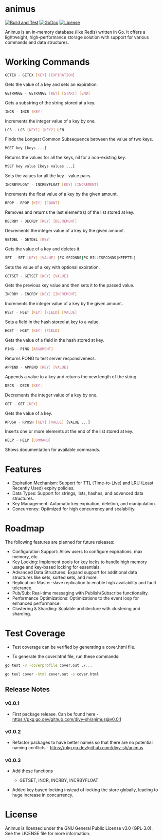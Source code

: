 # animus
[![Build and Test](https://github.com/divy-sh/animus/actions/workflows/go.yml/badge.svg)](https://github.com/divy-sh/animus/actions/workflows/go.yml)
[![GoDoc](http://img.shields.io/badge/go-documentation-blue.svg?style=flat-square)](https://godoc.org/github.com/divy-sh/animus)
[![License](https://img.shields.io/badge/License-GNU30GPL-blue?style=flat-square)](https://raw.githubusercontent.com/divy-sh/animus/master/LICENSE)

Animus is an in-memory database (like Redis) written in Go. It offers a lightweight, high-performance storage solution with support for various commands and data structures.

# Working Commands
```bash
GETEX - GETEX [KEY] [EXPIRATION]
```
Gets the value of a key and sets an expiration.
```bash
GETRANGE - GETRANGE [KEY] [START] [END]
```
Gets a substring of the string stored at a key.
```bash
INCR - INCR [KEY]
```
Increments the integer value of a key by one.
```bash
LCS - LCS [KEY1] [KEY2] LEN
```
Finds the Longest Common Subsequence between the value of two keys. 
```bash
MGET key [keys ...]
```
Returns the values for all the keys, nil for a non-existing key.
```bash
MSET key value [keys values ...]
```
Sets the values for all the key - value pairs.
```bash
INCRBYFLOAT - INCRBYFLOAT [KEY] [INCREMENT]
```
Increments the float value of a key by the given amount.
```bash
RPOP - RPOP [KEY] [COUNT]
```
Removes and returns the last element(s) of the list stored at key.
```bash
DECRBY - DECRBY [KEY] [DECREMENT]
```
Decrements the integer value of a key by the given amount.
```bash
GETDEL - GETDEL [KEY]
```
Gets the value of a key and deletes it.
```bash
SET - SET [KEY] [VALUE] [EX SECONDS|PX MILLISECONDS|KEEPTTL]
```
Sets the value of a key with optional expiration.
```bash
GETSET - GETSET [KEY] [VALUE]
```
Gets the previous key value and then sets it to the passed value.
```bash
INCRBY - INCRBY [KEY] [INCREMENT]
```
Increments the integer value of a key by the given amount.
```bash
HSET - HSET [KEY] [FIELD] [VALUE]
```
Sets a field in the hash stored at key to a value.
```bash
HGET - HGET [KEY] [FIELD]
```
Gets the value of a field in the hash stored at key.
```bash
PING - PING [ARGUMENT]
```
Returns PONG to test server responsiveness.
```bash
APPEND - APPEND [KEY] [VALUE]
```
Appends a value to a key and returns the new length of the string.
```bash
DECR - DECR [KEY]
```
Decrements the integer value of a key by one.
```bash
GET - GET [KEY]
```
Gets the value of a key.
```bash
RPUSH - RPUSH [KEY] [VALUE] [VALUE ...]
```
Inserts one or more elements at the end of the list stored at key.
```bash
HELP - HELP [COMMAND]
```
Shows documentation for available commands.

# Features

- Expiration Mechanism: Support for TTL (Time-to-Live) and LRU (Least Recently Used) expiry policies.
- Data Types: Support for strings, lists, hashes, and advanced data structures.
- Key Management: Automatic key expiration, deletion, and manipulation.
- Concurrency: Optimized for high concurrency and scalability.

# Roadmap

The following features are planned for future releases:

- Configuration Support: Allow users to configure expirations, max memory, etc.
- Key Locking: Implement pools for key locks to handle high memory usage and key-based locking for essentials.
- Advanced Data Structures: Expand support for additional data structures like sets, sorted sets, and more.
- Replication: Master-slave replication to enable high availability and fault tolerance.
- Pub/Sub: Real-time messaging with Publish/Subscribe functionality.
- Performance Optimizations: Optimizations to the event loop for enhanced performance.
- Clustering & Sharding: Scalable architecture with clustering and sharding.


# Test Coverage
- Test coverage can be verified by generating a cover.html file.

- To generate the cover.html file, run these commands:
```bash
go test -v -coverprofile cover.out ./...
```
```bash
go tool cover -html cover.out -o cover.html
```

## Release Notes

### v0.0.1

- First package release. Can be found here - https://pkg.go.dev/github.com/divy-sh/animus@v0.0.1

### v0.0.2

- Refactor packages to have better names so that there are no potential naming conflicts - https://pkg.go.dev/github.com/divy-sh/animus

### v0.0.3

- Add these functions
    - GETSET, INCR, INCRBY, INCRBYFLOAT

- Added key based locking instead of locking the store globally, leading to huge increase in concurrency.

# License

Animus is licensed under the GNU General Public License v3.0 (GPL-3.0). See the LICENSE file for more information.